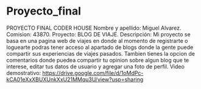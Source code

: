 # Proyecto_final
PROYECTO FINAL CODER HOUSE
Nombre y apellido: Miguel Alvarez.
Comision: 43870.
Proyecto: BLOG DE VIAJE.
Descripción: 
Mi proyecto se basa en una pagina web de viajes en donde al momento de registrarte o loguearte podras tener acceso al apartado de blogs donde la gente puede compartir sus experiencias de viajes pasados.
Tambien tienes la opcion de comentarios donde puedea compartir tu opinion sobre algun blog que te interese, editar tus datos de usuario y agregar una foto de perfil. 
Video demostrativo: https://drive.google.com/file/d/1oMdPc-kCA01eXxXBUXUnkXxU21MMqu3U/view?usp=sharing
